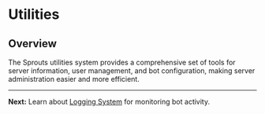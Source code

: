 # Utilities

## Overview

The Sprouts utilities system provides a comprehensive set of tools for server information, user management, and bot configuration, making server administration easier and more efficient.



***

**Next:** Learn about [Logging System](broken-reference) for monitoring bot activity.
